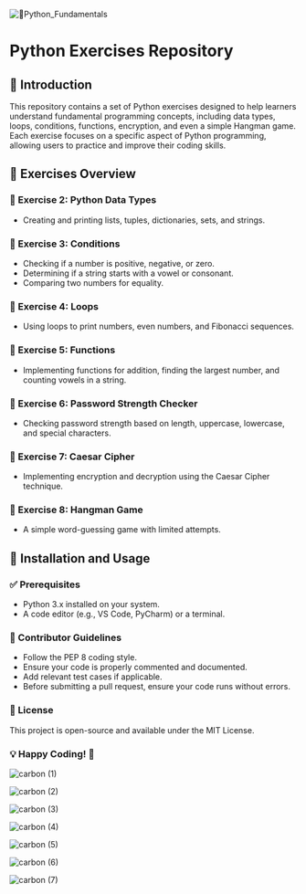 ![🐍Python_Fundamentals](https://github.com/user-attachments/assets/e949705a-a9a0-49ed-a13b-444da32164c3)

# Python Exercises Repository

## 📌 Introduction

This repository contains a set of Python exercises designed to help learners understand fundamental programming concepts, including data types, loops, conditions, functions, encryption, and even a simple Hangman game. Each exercise focuses on a specific aspect of Python programming, allowing users to practice and improve their coding skills.

## 📝 Exercises Overview

### 📌 Exercise 2: Python Data Types

- Creating and printing lists, tuples, dictionaries, sets, and strings.

### 📌 Exercise 3: Conditions

- Checking if a number is positive, negative, or zero.
- Determining if a string starts with a vowel or consonant.
- Comparing two numbers for equality.

### 📌 Exercise 4: Loops

- Using loops to print numbers, even numbers, and Fibonacci sequences.

### 📌 Exercise 5: Functions

- Implementing functions for addition, finding the largest number, and counting vowels in a string.

### 📌 Exercise 6: Password Strength Checker

- Checking password strength based on length, uppercase, lowercase, and special characters.

### 📌 Exercise 7: Caesar Cipher

- Implementing encryption and decryption using the Caesar Cipher technique.

### 📌 Exercise 8: Hangman Game

- A simple word-guessing game with limited attempts.

## 🚀 Installation and Usage

### ✅ Prerequisites

- Python 3.x installed on your system.
- A code editor (e.g., VS Code, PyCharm) or a terminal.

### 📌 Contributor Guidelines

- Follow the PEP 8 coding style.
- Ensure your code is properly commented and documented.
- Add relevant test cases if applicable.
- Before submitting a pull request, ensure your code runs without errors.

### 📜 License

This project is open-source and available under the MIT License.

### 💡 Happy Coding! 🚀



![carbon (1)](https://github.com/user-attachments/assets/da1144c3-8d45-4af0-bbe1-3db7efdef961)

![carbon (2)](https://github.com/user-attachments/assets/586b3ad0-ec35-4103-84f3-1efef94cd72a)

![carbon (3)](https://github.com/user-attachments/assets/dc5b8b80-9d49-4759-885d-ec5e0ea86b46)

![carbon (4)](https://github.com/user-attachments/assets/4d127e74-aed4-42cd-8b8f-d144bb31e5f9)

![carbon (5)](https://github.com/user-attachments/assets/a2973fe8-2fb5-45c4-ad29-c46e6f7cfee7)

![carbon (6)](https://github.com/user-attachments/assets/563a9841-0895-48a7-85c5-b9b678681eb3)

![carbon (7)](https://github.com/user-attachments/assets/398511ac-379e-4bf7-bd16-a8f7d53c6936)

